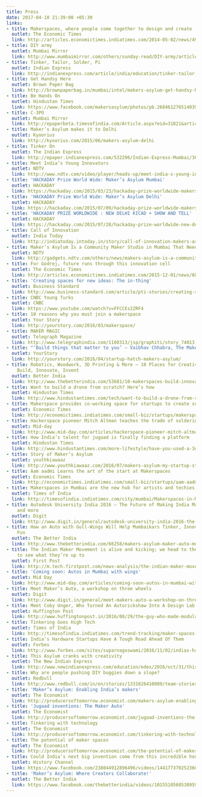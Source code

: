 ```yaml
---
title: Press
date: 2017-04-10 21:39:00 +05:30
links:
- title: Makerspaces, where people come together to design and create
  outlet: The Economic Times
  link: http://articles.economictimes.indiatimes.com/2014-05-02/news/49578800_1_tools-community-space-cnc
- title: DIY army
  outlet: Mumbai Mirror
  link: http://www.mumbaimirror.com/others/sunday-read/DIY-army/articleshow/45837293.cms
- title: Tinker, Tailor, Solder, Pi
  outlet: Indian Express
  link: http://indianexpress.com/article/india/education/tinker-tailor-solder-pi-2/
- title: Get Handsy Here
  outlet: Brown Paper Bag
  link: http://brownpaperbag.in/mumbai/intel/makers-asylum-get-handsy-here/
- title: Be Hands On
  outlet: Hindustan Times
  link: https://www.facebook.com/makersasylum/photos/pb.268461276514039.-2207520000.1425320069./958659950827498/?type=3&theater
- title: C-3PO
  outlet: Mumbai Mirror
  link: http://epaperbeta.timesofindia.com/Article.aspx?eid=31821&articlexml=By-the-way-16042015002026
- title: Maker’s Asylum makes it to Delhi
  outlet: Kyoorius
  link: http://kyoorius.com/2015/06/makers-asylum-delhi
- title: Tinker On
  outlet: The Indian Express
  link: http://epaper.indianexpress.com/532296/Indian-Express-Mumbai/30-June-2015#page/21
- title: Meet India’s Young Innovators
  outlet: NDTV
  link: http://www.ndtv.com/video/player/heads-up/meet-india-s-young-innovators/373565
- title: 'HACKADAY Prize World Wide: Maker’s Asylum Mumbai'
  outlet: HACKADAY
  link: https://hackaday.com/2015/03/23/hackaday-prize-worldwide-makers-asylum/
- title: 'HACKADAY Prize World Wide: Maker’s Asylum Delhi'
  outlet: HACKADAY
  link: https://hackaday.com/2015/07/09/hackaday-prize-worldwide-makers-asylum-new-delhi/
- title: 'HACKADAY PRIZE WORLDWIDE : NEW DELHI KICAD + SHOW AND TELL'
  outlet: HACKADAY
  link: https://hackaday.com/2015/07/28/hackaday-prize-worldwide-new-delhi-kicad-show-and-tell/
- title: Call of Innovation
  outlet: India Today
  link: http://indiatoday.intoday.in/story/call-of-innovation-makers-asylum-ikheti-emberify-talk/1/455066.html
- title: Maker’s Asylum Is a Community Maker Studio in Mumbai That Needs Your Help
  outlet: NDTV
  link: http://gadgets.ndtv.com/others/news/makers-asylum-is-a-community-maker-studio-in-mumbai-that-needs-your-help-727319
- title: For Godrej, future runs through this innovation cell
  outlet: The Economic Times
  link: http://articles.economictimes.indiatimes.com/2015-12-01/news/68688344_1_innovation-cell-godrej-appliances-hackathon
- title: 'Creating spaces for new ideas: The in-thing'
  outlet: Business Standard
  link: http://www.business-standard.com/article/pti-stories/creating-spaces-for-new-ideas-the-in-thing-116013100259_1.html
- title: CNBC Young Turks
  outlet: CNBC
  link: https://www.youtube.com/watch?v=FFCCEs2ZRF4
- title: 10 reasons why you must join a makerspace
  outlet: Your Story
  link: http://yourstory.com/2016/03/makerspace/
- title: MAKER MAGIC
  outlet: Telegraph Magazine
  link: http://www.telegraphindia.com/1160313/jsp/graphiti/story_74013.jsp
- title: "‘Build things that matter to you’ – Vaibhav Chhabra, The Maker’s Asylum"
  outlet: YourStory
  link: http://yourstory.com/2016/04/startup-hatch-makers-asylum/
- title: Robotics, Woodwork, 3D Printing & More – 10 Places for Creative People to
    Build, Innovate, Invent
  outlet: Better India
  link: http://www.thebetterindia.com/53681/10-makerspaces-build-innovate-invent/
- title: Want to build a drone from scratch? Here’s how
  outlet: Hindustan Times
  link: http://www.hindustantimes.com/tech/want-to-build-a-drone-from-scratch-here-s-how/story-Lp1p9KmFgx1Iila9nSRacM.html
- title: Makerspace provides co-working space for startups to create something cool
  outlet: Economic Times
  link: http://economictimes.indiatimes.com/small-biz/startups/makerspace-provides-co-working-space-for-startups-to-create-something-cool/articleshow/52529142.cms
- title: Hackerspace pioneer Mitch Altman teaches the trade of soldering
  outlet: Mid-day
  link: http://www.mid-day.com/articles/hackerspace-pioneer-mitch-altman-teaches-the-trade-of-soldering/17305199
- title: How India’s talent for jugaad is finally finding a platform
  outlet: Hindustan Times
  link: http://www.hindustantimes.com/more-lifestyle/have-you-used-a-3d-printer-yet-india-s-got-a-host-of-new-maker-communities-and-you-can-join-in/story-lPl01I4myfZ6YIXfcS82tM.html
- title: Story of Maker’s Asylum
  outlet: youthkiawaaz
  link: http://www.youthkiawaaz.com/2016/07/makers-asylum-my-startup-story/
- title: Aam aadmi Learns the art of the start at Makerspaces
  outlet: Economic Times
  link: http://economictimes.indiatimes.com/small-biz/startups/aam-aadmi-learns-the-art-of-the-start-at-makerspaces/articleshow/53053758.cms
- title: Makerspaces in Mumbai are the new hub for artists and techies
  outlet: Times of India
  link: http://timesofindia.indiatimes.com/city/mumbai/Makerspaces-in-Mumbai-are-the-new-hub-for-artists-and-techies/articleshow/53227195.cms
- title: Autodesk University India 2016 – The Future of Making India Maker Movement
    and more
  outlet: Digit
  link: http://www.digit.in/general/autodesk-university-india-2016-the-future-of-making-india-maker-movement-and-more-31587.html
- title: How an Auto with Gull-Wings Will Help Mumbaikars Tinker, Innovate and Have
    Fun
  outlet: The Better India
  link: http://www.thebetterindia.com/66258/makers-asylum-maker-auto-mumbai/
- title: The Indian Maker Movement is alive and kicking; we head to their Mumbai branch
    to see what they’re up to
  outlet: First Post
  link: http://m.tech.firstpost.com/news-analysis/the-indian-maker-movement-is-alive-and-kicking-we-head-to-their-mumbai-branch-to-see-what-theyre-up-to-331741.html
- title: 'Coming soon: Autos in Mumbai with wings'
  outlet: Mid Day
  link: http://www.mid-day.com/articles/coming-soon-autos-in-mumbai-with-wings/17558156
- title: Meet Maker’s Auto, a workshop on three wheels
  outlet: Digit
  link: http://www.digit.in/general/meet-makers-auto-a-workshop-on-three-wheels-31464.html
- title: Meet Coby Unger, Who Turned An Autorickshaw Into A Design Lab
  outlet: Huffington Post
  link: http://www.huffingtonpost.in/2016/08/29/the-guy-who-made-modular-prosthetic-arm-is-promoting-art-through/?utm_hp_ref=in-tech
- title: Tinkering Goes High Tech
  outlet: Times of India
  link: http://timesofindia.indiatimes.com/trend-tracking/maker-spaces-india/articleshow/54997320.cms
- title: India’s Hardware Startups Have A Tough Road Ahead Of Them
  outlet: Forbes
  link: http://www.forbes.com/sites/suparnagoswami/2016/11/02/indias-hardware-startups-have-a-tough-road-ahead-of-them/#480426d29985
- title: This Asylum cranks with creativity
  outlet: The New Indian Express
  link: http://www.newindianexpress.com/education/edex/2016/oct/31/this-asylum-cranks-with-creativity-1532905.html
- title: Why are people pushing DIY buggies down a slope?
  outlet: Redbull
  link: http://www.redbull.com/in/en/stories/1331826410089/team-stories-red-bull-soapbox-race-mumbai-2016
- title: 'Maker’s Asylum: Enabling India’s makers'
  outlet: The Economist
  link: http://producersoftomorrow.economist.com/makers-asylum-enabling-indias-makers
- title: 'Jugaad inventions: The Maker Auto'
  outlet: The Economist
  link: http://producersoftomorrow.economist.com/jugaad-inventions-the-maker-auto
- title: Tinkering with technology
  outlet: The Economist
  link: http://producersoftomorrow.economist.com/tinkering-with-technology
- title: The potential of maker spaces
  outlet: The Economist
  link: http://producersoftomorrow.economist.com/the-potential-of-maker-spaces
- title: Could India’s next big invention come from this incredible house of talent?
  outlet: History Channel
  link: https://www.facebook.com/238044912896496/videos/1441773702523605/
- title: 'Maker’s Asylum: Where Creators Collaborate!'
  outlet: The Better India
  link: https://www.facebook.com/thebetterindia/videos/10155105605389594/
---
```


